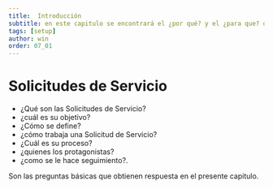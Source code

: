 ```yaml
---
title:  Introducción
subtitle: en este capitulo se encontrará el ¿por qué? y el ¿para que? de la seccionsolicitudes de servicio AM 4G, despejara dudas y ayudara a conocer su uso adecuado en cuanto a la seccion programas de mantenimiento.
tags: [setup]
author: win
order: 07_01
---
```

# Solicitudes de Servicio

- ¿Qué son las Solicitudes de Servicio?
- ¿cuál es su objetivo?
- ¿Cómo se define?
- ¿cómo trabaja una Solicitud de Servicio?
- ¿Cuál es su proceso?
- ¿quienes los protagonistas?
- ¿como se le hace seguimiento?.

Son las preguntas básicas que obtienen respuesta en  el presente capitulo.
